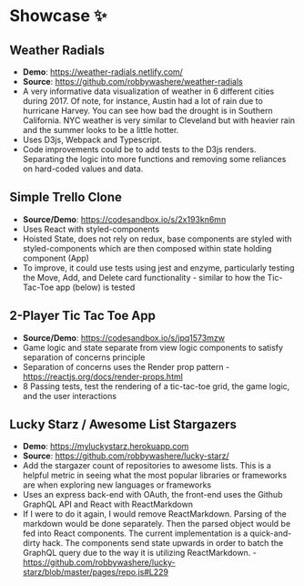 # Showcase ✨

## Weather Radials 
- **Demo**: https://weather-radials.netlify.com/
- **Source**: https://github.com/robbywashere/weather-radials
- A very informative data visualization of weather in 6 different cities during 2017. Of note, for instance, Austin had a lot of rain due to hurricane Harvey. You can see how bad the drought is in Southern California. NYC weather is very similar to Cleveland but with heavier rain and the summer looks to be a little hotter.
- Uses D3js, Webpack and Typescript.
- Code improvements could be to add tests to the D3js renders. Separating the logic into more functions and removing some reliances on hard-coded values and data.


## Simple Trello Clone 
- **Source/Demo**: https://codesandbox.io/s/2x193kn6mn
- Uses React with styled-components
- Hoisted State, does not rely on redux, base components are styled with styled-components which are then composed within state holding component (App)
- To improve, it could use tests using jest and enzyme, particularly testing the Move, Add, and Delete card functionality - similar to how the Tic-Tac-Toe app (below) is tested


## 2-Player Tic Tac Toe App
- **Source/Demo**: https://codesandbox.io/s/jpq1573mzw
- Game logic and state separate from view logic components to satisfy separation of concerns principle
- Separation of concerns uses the Render prop pattern - https://reactjs.org/docs/render-props.html
- 8 Passing tests, test the rendering of a tic-tac-toe grid, the game logic, and the user interactions

## Lucky Starz / Awesome List Stargazers 
- **Demo**: https://myluckystarz.herokuapp.com
- **Source**: https://github.com/robbywashere/lucky-starz/
- Add the stargazer count of repositories to awesome lists. This is a helpful metric in seeing what the most popular libraries or frameworks are when exploring new languages or frameworks
- Uses an express back-end with OAuth, the front-end uses the Github GraphQL API and React with ReactMarkdown
- If I were to do it again, I would remove ReactMarkdown. Parsing of the markdown would be done separately. Then the parsed object would be fed into React components. The current implementation is a quick-and-dirty hack. The components send state upwards in order to batch the GraphQL query due to the way it is utilizing ReactMarkdown. - https://github.com/robbywashere/lucky-starz/blob/master/pages/repo.js#L229
